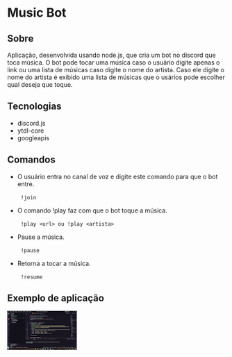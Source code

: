 # Music Bot

## Sobre
Aplicação, desenvolvida usando node.js, que cria um bot no discord que toca música. O bot pode tocar uma música caso o usuário digite apenas o link ou uma lista de músicas caso digite o nome do artista. Caso ele digite o nome do artista é exibido uma lista de músicas que o usários pode escolher qual deseja que toque.

## Tecnologias
 - discord.js
 - ytdl-core
 - googleapis

## Comandos
 - O usuário entra no canal de voz e digite este comando para que o bot entre.
        
        !join
 - O comando !play faz com que o bot toque a música.

        !play <url> ou !play <artista>
 - Pause a música.

        !pause
 - Retorna a tocar a música.
    
        !resume

## Exemplo de aplicação
![conversation-gif](./images/disc.gif)